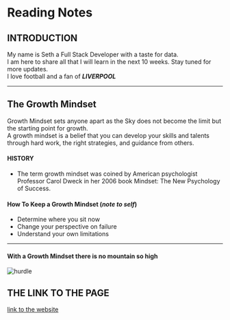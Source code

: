 # Reading Notes
## INTRODUCTION
My name is Seth a Full Stack Developer with a taste for data.   
I am here to share all that I will learn in the next 10 weeks. Stay tuned for more updates.  
I love football and a fan of **_LIVERPOOL_**
***

## The Growth Mindset
Growth Mindset sets anyone apart as the Sky does not become the limit but the starting point for growth.  
A growth mindset is a belief that you can develop your skills and talents through hard work, the right strategies, and guidance from others.
#### HISTORY
- The term growth mindset was coined by American psychologist Professor Carol Dweck in her 2006 book Mindset: The New Psychology of Success.
#### How To Keep a Growth Mindset (_note to self_)

+ Determine where you sit now
+ Change your perspective on failure
+ Understand your own limitations
***
#### With a Growth Mindset there is no mountain so high
![hurdle](https://i.pinimg.com/736x/42/43/4b/42434bfc8cbe330e3d84e3c03e743d73.jpg)
## THE LINK TO THE PAGE
[link to the website](https://sethadd.github.io/Reading-notes-102/)
